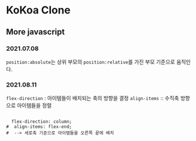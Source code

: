 # KoKoa Clone

## **More javascript**

### 2021.07.08

`position:absolute`는 상위 부모의 `position:relative`를 가진 부모 기준으로 움직인다.

### 2021.08.11

`flex-direction` : 아이템들이 배치되는 축의 방향을 결정 `align-items` :: 수직축 방향으로 아이템들을 정렬

<pre>
<code>
  flex-direction: column;
#  align-items: flex-end;
#  --> 세로축 기준으로 아이템들을 오른쪽 끝에 배치
</code>
</pre>
